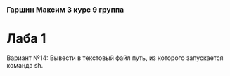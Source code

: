 ### Гаршин Максим 3 курс 9 группа

# Лаба 1 
Вариант №14: Вывести в текстовый файл путь, из которого запускается команда sh.
